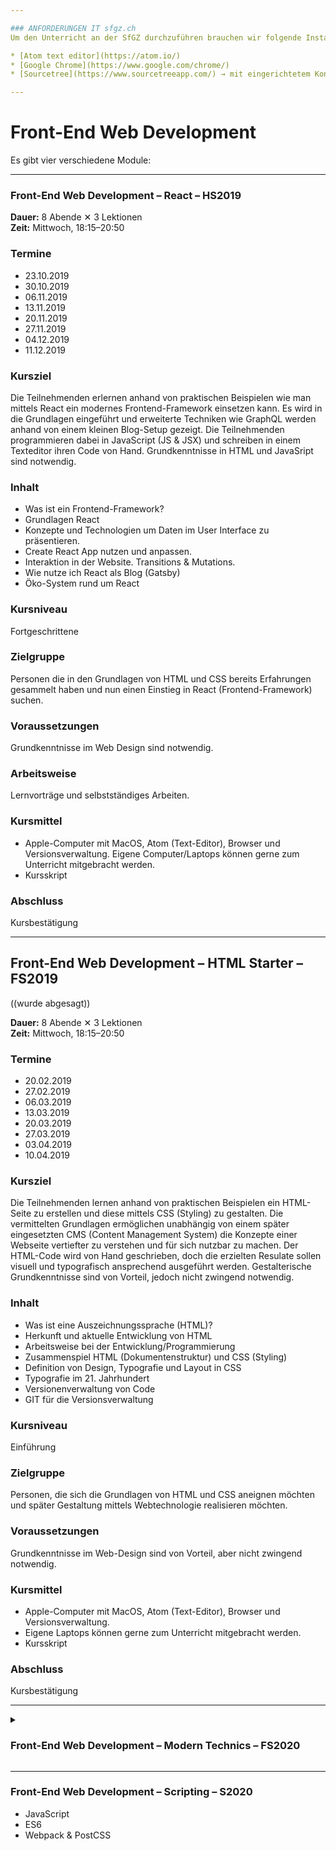 ```yaml
---

### ANFORDERUNGEN IT sfgz.ch
Um den Unterricht an der SfGZ durchzuführen brauchen wir folgende Installationen auf den Computern.

* [Atom text editor](https://atom.io/)
* [Google Chrome](https://www.google.com/chrome/)
* [Sourcetree](https://www.sourcetreeapp.com/) → mit eingerichtetem Konto (Details Stefan Huber)

---
```


# Front-End Web Development

Es gibt vier verschiedene Module:




* * *


### Front-End Web Development – React – HS2019 

**Dauer:** 8 Abende ✕ 3 Lektionen  
**Zeit:** Mittwoch, 18:15–20:50  

### Termine
* 23.10.2019
* 30.10.2019
* 06.11.2019
* 13.11.2019
* 20.11.2019
* 27.11.2019
* 04.12.2019
* 11.12.2019

### Kursziel
Die Teilnehmenden erlernen anhand von praktischen Beispielen wie man mittels React ein modernes Frontend-Framework einsetzen kann. Es wird in die Grundlagen eingeführt und erweiterte Techniken wie GraphQL werden anhand von einem kleinen Blog-Setup gezeigt. Die Teilnehmenden programmieren dabei in JavaScript (JS & JSX) und schreiben in einem Texteditor ihren Code von Hand. Grundkenntnisse in HTML und JavaSript sind notwendig.

### Inhalt

* Was ist ein Frontend-Framework?
* Grundlagen React 
* Konzepte und Technologien um Daten im User Interface zu präsentieren. 
* Create React App nutzen und anpassen.
* Interaktion in der Website. Transitions & Mutations.
* Wie nutze ich React als Blog (Gatsby)
* Öko-System rund um React


### Kursniveau
Fortgeschrittene

### Zielgruppe
Personen die in den Grundlagen von HTML und CSS bereits Erfahrungen gesammelt haben und nun einen Einstieg in React (Frontend-Framework) suchen.

### Voraussetzungen
Grundkenntnisse im Web Design sind notwendig.

### Arbeitsweise
Lernvorträge und selbstständiges Arbeiten.

### Kursmittel
* Apple-Computer mit MacOS, Atom (Text-Editor), Browser und Versionsverwaltung.
Eigene Computer/Laptops können gerne zum Unterricht mitgebracht werden.
* Kursskript

### Abschluss
Kursbestätigung




* * *




## Front-End Web Development – HTML Starter – FS2019
((wurde abgesagt))

**Dauer:** 8 Abende ✕ 3 Lektionen  
**Zeit:** Mittwoch, 18:15–20:50  

### Termine
* 20.02.2019
* 27.02.2019
* 06.03.2019
* 13.03.2019
* 20.03.2019
* 27.03.2019
* 03.04.2019
* 10.04.2019

### Kursziel
Die Teilnehmenden lernen anhand von praktischen Beispielen ein HTML-Seite zu erstellen und diese mittels CSS (Styling) zu gestalten. Die vermittelten Grundlagen ermöglichen unabhängig von einem später eingesetzten CMS (Content Management System) die Konzepte einer Webseite vertiefter zu verstehen und für sich nutzbar zu machen. Der HTML-Code wird von Hand geschrieben, doch die erzielten Resulate sollen visuell und typografisch ansprechend ausgeführt werden. Gestalterische Grundkenntnisse sind von Vorteil, jedoch nicht zwingend notwendig.

### Inhalt
*   Was ist eine Auszeichnungssprache (HTML)?
*   Herkunft und aktuelle Entwicklung von HTML
*   Arbeitsweise bei der Entwicklung/Programmierung
*   Zusammenspiel HTML (Dokumentenstruktur) und CSS (Styling)
*   Definition von Design, Typografie und Layout in CSS
*   Typografie im 21. Jahrhundert
*   Versionenverwaltung von Code
*   GIT für die Versionsverwaltung

### Kursniveau
Einführung

### Zielgruppe
Personen, die sich die Grundlagen von HTML und CSS aneignen möchten und später Gestaltung mittels Webtechnologie realisieren möchten.

### Voraussetzungen
Grundkenntnisse im Web-Design sind von Vorteil, aber nicht zwingend notwendig.

### Kursmittel
*   Apple-Computer mit MacOS, Atom (Text-Editor), Browser und Versionsverwaltung.    
*   Eigene Laptops können gerne zum Unterricht mitgebracht werden.    
*   Kursskript

### Abschluss
Kursbestätigung


* * *


<details>
<summary>
   
### Front-End Web Development – Modern Technics – FS2020

</summary>

* Webpack & PostCSS
* CSS Flexbox
* CSS Grids
* Typography & Fonts
* SVG – JPG – PNG
* Video

</details>



* * *


### Front-End Web Development – Scripting – S2020
* JavaScript
* ES6
* Webpack & PostCSS
